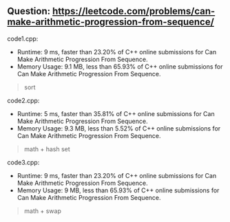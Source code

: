 ## Question: https://leetcode.com/problems/can-make-arithmetic-progression-from-sequence/

code1.cpp:
* Runtime: 9 ms, faster than 23.20% of C++ online submissions for Can Make Arithmetic Progression From Sequence.
* Memory Usage: 9.1 MB, less than 65.93% of C++ online submissions for Can Make Arithmetic Progression From Sequence.
> sort

code2.cpp:
* Runtime: 5 ms, faster than 35.81% of C++ online submissions for Can Make Arithmetic Progression From Sequence.
* Memory Usage: 9.3 MB, less than 5.52% of C++ online submissions for Can Make Arithmetic Progression From Sequence.
> math + hash set

code3.cpp:
* Runtime: 9 ms, faster than 23.20% of C++ online submissions for Can Make Arithmetic Progression From Sequence.
* Memory Usage: 9 MB, less than 65.93% of C++ online submissions for Can Make Arithmetic Progression From Sequence.
> math + swap